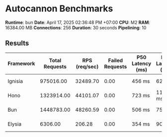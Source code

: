 # Autocannon Benchmarks

**Runtime**: bun
**Date**: April 17, 2025 02:36:48 PM +07:00
**CPU**: M2
**RAM**: 16384.00 MB
**Connections**: 256
**Duration**: 30 seconds
**Pipelining**: 10

## Results

| Framework | Total Requests | RPS (req/sec) | Failed Requests | P50 Latency (ms) | P75 Latency (ms) | P90 Latency (ms) | P99 Latency (ms) | Avg Latency (ms) | Min Latency (ms) | Max Latency (ms) |
| --------- | -------------- | ------------- | --------------- | ---------------- | ---------------- | ---------------- | ---------------- | ---------------- | ---------------- | ---------------- |
| Ignisia   | 975016.00      | 32489.70      | 0.00            | 456 ms           | 622 ms           | 1229 ms          | 2177 ms          | 621.15 ms        | 7 ms             | 4473 ms          |
| Hono      | 1323914.00     | 44101.07      | 0.00            | 723 ms           | 1188 ms          | 1658 ms          | 2897 ms          | 888.74 ms        | 8 ms             | 5697 ms          |
| Bun       | 1448783.00     | 48260.59      | 0.00            | 506 ms           | 759 ms           | 1131 ms          | 1824 ms          | 605.35 ms        | 6 ms             | 2433 ms          |
| Elysia    | 6306.00        | 206.28        | 0.00            | 354 ms           | 901 ms           | 1202 ms          | 1977 ms          | 562.45 ms        | 41 ms            | 2503 ms          |
